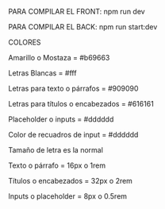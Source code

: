 <p>PARA COMPILAR EL FRONT: npm run dev</p>
<p>PARA COMPILAR EL BACK: npm run start:dev</p>

<p>COLORES</p>

<p>Amarillo o Mostaza = #b69663</p>
<p>Letras Blancas = #fff</p>
<p>Letras para texto o párrafos = #909090</p>
<p>Letras para títulos o encabezados = #616161</p>
<p>Placeholder o inputs = #dddddd</p>
<p>Color de recuadros de input = #dddddd</p>

<p>Tamaño de letra es la normal</p>

<p>Texto o párrafo = 16px o 1rem</p>
<p>Títulos o encabezados = 32px o 2rem</p>
<p>Inputs o placeholder = 8px o 0.5rem</p>